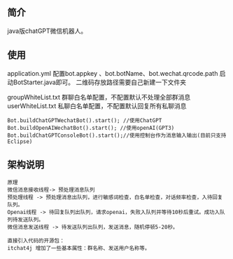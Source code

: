 ## 简介
 java版chatGPT微信机器人。
 
## 使用

application.yml
配置bot.appkey 、bot.botName、bot.wechat.qrcode.path 启动BotStarter.java即可。
二维码存放路径需要自己新建一下文件夹

groupWhiteList.txt 群聊白名单配置，不配置默认不处理全部群消息
userWhiteList.txt  私聊白名单配置，不配置默认回复所有私聊消息

```
Bot.buildChatGPTWechatBot().start(); //使用ChatGPT
Bot.buildOpenAIWechatBot().start(); //使用openAI(GPT3)
Bot.buildChatGPTConsoleBot().start();//使用控制台作为消息输入输出(目前只支持Eclipse)

```
## 架构说明
```
原理
微信消息接收线程-> 预处理消息队列
预处理线程 -> 预处理消息出队列，进行敏感词检查，白名单检查，对话频率检查，入待回复队列。
Openai线程 -> 待回复队列出队列，请求openai，失败入队列并等待10秒后重试。成功入队列待发送队列。
微信消息发送线程 -> 待发送队列出队列，发送消息，随机停顿5-20秒。

直接引入代码的开源包：
itchat4j 增加了一些基本属性：群名称、发送用户名称等。


```
